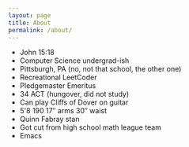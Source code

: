 ```yaml
---
layout: page
title: About
permalink: /about/
---
```

- John 15:18
- Computer Science undergrad-ish
- Pittsburgh, PA (no, not that school, the other one)
- Recreational LeetCoder
- Pledgemaster Emeritus
- 34 ACT (hungover, did not study)
- Can play Cliffs of Dover on guitar
- 5'8 190 17″ arms 30″ waist
- Quinn Fabray stan
- Got cut from high school math league team
- Emacs
